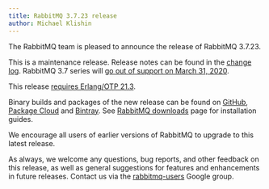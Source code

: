 ```yaml
---
title: RabbitMQ 3.7.23 release
author: Michael Klishin
---
```


The RabbitMQ team is pleased to announce the release of RabbitMQ 3.7.23.

This is a maintenance release. Release notes can be found in the [change
log](/changelog.html). RabbitMQ 3.7 series will [go out of support on
March 31, 2020](/versions.html).

This release [requires Erlang/OTP 21.3](/which-erlang.html).

Binary builds and packages of the new release can be found on
[GitHub](https://github.com/rabbitmq/rabbitmq-server/releases/),
[Package Cloud](https://packagecloud.io/rabbitmq) and
[Bintray](https://bintray.com/rabbitmq/).
See [RabbitMQ downloads](/download.html) page for installation guides.

We encourage all users of earlier versions of RabbitMQ to upgrade to
this latest release.

As always, we welcome any questions, bug reports, and other
feedback on this release, as well as general suggestions for
features and enhancements in future releases. Contact us via the
[rabbitmq-users](https://groups.google.com/forum/#!forum/rabbitmq-users)
Google group.
